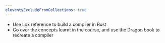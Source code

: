 ```yaml
---
eleventyExcludeFromCollections: true
---
```


- Use Lox reference to build a compiler in Rust
- Go over the concepts learnt in the course, and use the Dragon book to recreate a compiler
